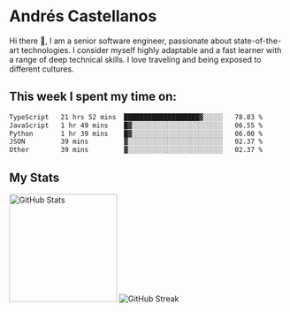 # Andrés Castellanos

Hi there 👋, I am a senior software engineer, passionate about state-of-the-art technologies. I consider myself highly adaptable and a fast learner with a range of deep technical skills. I love traveling and being exposed to different cultures.

## This week I spent my time on:

<!--START_SECTION:waka-->

```txt
TypeScript   21 hrs 52 mins  ███████████████████▓░░░░░   78.83 %
JavaScript   1 hr 49 mins    █▓░░░░░░░░░░░░░░░░░░░░░░░   06.55 %
Python       1 hr 39 mins    █▓░░░░░░░░░░░░░░░░░░░░░░░   06.00 %
JSON         39 mins         ▓░░░░░░░░░░░░░░░░░░░░░░░░   02.37 %
Other        39 mins         ▓░░░░░░░░░░░░░░░░░░░░░░░░   02.37 %
```

<!--END_SECTION:waka-->

## My Stats

<img height="195" src="https://github-readme-stats.vercel.app/api?username=andrescv&show_icons=true&theme=onedark&hide_border=true&card_width=495" alt="GitHub Stats" />

<img src="https://streak-stats.demolab.com?user=andrescv&theme=one-dark-pro&hide_border=true" alt="GitHub Streak" />
